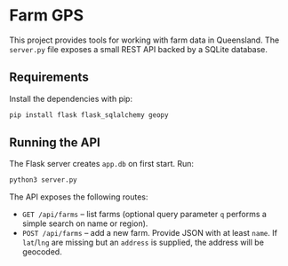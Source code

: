 # Farm GPS

This project provides tools for working with farm data in Queensland. The `server.py` file exposes a small REST API backed by a SQLite database.

## Requirements

Install the dependencies with pip:

```bash
pip install flask flask_sqlalchemy geopy
```

## Running the API

The Flask server creates `app.db` on first start. Run:

```bash
python3 server.py
```

The API exposes the following routes:

- `GET /api/farms` – list farms (optional query parameter `q` performs a simple search on name or region).
- `POST /api/farms` – add a new farm. Provide JSON with at least `name`. If `lat`/`lng` are missing but an `address` is supplied, the address will be geocoded.
